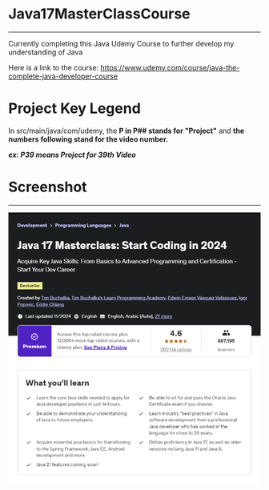 # Java17MasterClassCourse
<hr>

Currently completing this Java Udemy Course to further develop my understanding of Java

Here is a link to the course: https://www.udemy.com/course/java-the-complete-java-developer-course


# Project Key Legend
In src/main/java/com/udemy, the **P in P## stands for "Project"** and **the numbers following stand for the video number.**

***ex: P39 means Project for 39th Video***

# Screenshot
<hr>

![Java17MasterClassCourse.png](images/Java17MasterClassCourse.png)
